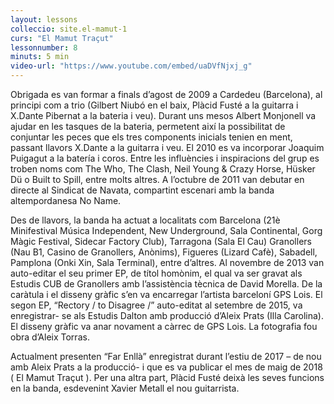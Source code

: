 ```yaml
---
layout: lessons
colleccio: site.el-mamut-1
curs: "El Mamut Traçut"
lessonnumber: 8
minuts: 5 min
video-url: "https://www.youtube.com/embed/uaDVfNjxj_g"
---
```


Obrigada es van formar a finals d’agost de 2009 a Cardedeu (Barcelona), al principi com a trio (Gilbert Niubó en el baix, Plàcid Fusté a la guitarra i X.Dante Pibernat a la bateria i veu). Durant uns mesos Albert Monjonell va ajudar en les tasques de la bateria, permetent així la possibilitat de conjuntar les peces que els tres components inicials tenien en ment, passant llavors X.Dante a la guitarra i veu. El 2010 es va incorporar Joaquim Puigagut a la batería i coros. Entre les influències i inspiracions del grup es troben noms com The Who, The Clash, Neil Young & Crazy Horse, Hüsker Dü o Built to Spill, entre molts altres. A l’octubre de 2011 van debutar en directe al Sindicat de Navata, compartint escenari amb la banda altempordanesa No Name.

Des de llavors, la banda ha actuat a localitats com Barcelona (21è Minifestival Música Independent, New Underground, Sala Continental, Gorg Màgic Festival, Sidecar Factory Club), Tarragona (Sala El Cau) Granollers (Nau B1, Casino de Granollers, Anònims), Figueres (Lizard Cafè), Sabadell, Pamplona (Onki Xin, Sala Terminal), entre d’altres. Al novembre de 2013 van auto-editar el seu primer EP, de títol homònim, el qual va ser gravat als Estudis CUB de Granollers amb l’assistència tècnica de David Morella. De la caràtula i el disseny gràfic s’en va encarregar l’artista barceloní GPS Lois. El segon EP, “Rectory / to Disagree /” auto-editat al setembre de 2015, va enregistrar- se als Estudis Dalton amb producció d’Aleix Prats (Illa Carolina). El disseny gràfic va anar novament a càrrec de GPS Lois. La fotografia fou obra d’Aleix Torras.

Actualment presenten “Far Enllà” enregistrat durant l’estiu de 2017 – de nou amb Aleix Prats a la producció- i que es va publicar el mes de maig de 2018 ( El Mamut Traçut ). Per una altra part, Plàcid Fusté deixà les seves funcions en la banda, esdevenint Xavier Metall el nou guitarrista.

